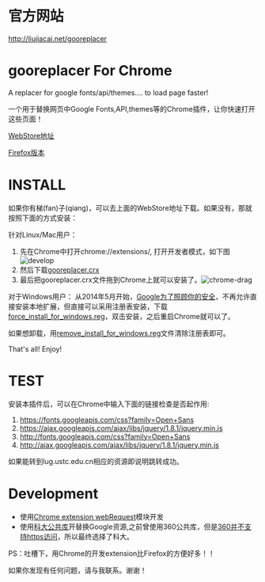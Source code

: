 官方网站
===

http://liujiacai.net/gooreplacer

gooreplacer For Chrome
===

A replacer for google fonts/api/themes.... to load page faster!

一个用于替换网页中Google Fonts,API,themes等的Chrome插件，让你快速打开这些页面！

[WebStore地址](https://chrome.google.com/webstore/detail/gooreplacer/jlmmdfhaddlgkgcigccmlfhapliiacoh)

[Firefox版本](https://github.com/jiacai2050/gooreplacer)

INSTALL
===

如果你有梯(fan)子(qiang)，可以去上面的WebStore地址下载。如果没有，那就按照下面的方式安装：

针对Linux/Mac用户：
1. 先在Chrome中打开chrome://extensions/, 打开开发者模式，如下图<img src="http://img01.taobaocdn.com/imgextra/i1/581166664/TB2gof_apXXXXbCXpXXXXXXXXXX_!!581166664.png" alt=" develop"/>
2. 然后下载[gooreplacer.crx](https://github.com/jiacai2050/gooreplacer4chrome/blob/master/gooreplacer.crx?raw=true)
3. 最后把gooreplacer.crx文件拖到Chrome上就可以安装了。<img src="http://img03.taobaocdn.com/imgextra/i3/581166664/TB2rBMEapXXXXb1XpXXXXXXXXXX_!!581166664.jpg" alt=" chrome-drag"/>

对于Windows用户：
从2014年5月开始，[Google为了照顾你的安全](http://chrome.blogspot.com/2014/05/protecting-chrome-users-from-malicious.html)，不再允许直接安装本地扩展，但直接可以采用注册表安装，下载[force_install_for_windows.reg](https://github.com/jiacai2050/gooreplacer4chrome/raw/master/force_install_for_windows.reg)，双击安装，之后重启Chrome就可以了。

如果想卸载，用[remove_install_for_windows.reg](https://github.com/jiacai2050/gooreplacer4chrome/raw/master/remove_install_for_windows.reg)文件清除注册表即可。

That's all! Enjoy!

TEST
===

安装本插件后，可以在Chrome中输入下面的链接检查是否起作用:

1. https://fonts.googleapis.com/css?family=Open+Sans
2. https://ajax.googleapis.com/ajax/libs/jquery/1.8.1/jquery.min.js
3. http://fonts.googleapis.com/css?family=Open+Sans
4. http://ajax.googleapis.com/ajax/libs/jquery/1.8.1/jquery.min.js

如果能转到lug.ustc.edu.cn相应的资源即说明跳转成功。

Development
===

- 使用[Chrome extension webRequest](https://developer.chrome.com/extensions/webRequest)模块开发
- 使用[科大公共库](https://servers.ustclug.org/2014/07/ustc-blog-force-google-fonts-proxy/)开替换Google资源,之前曾使用360公共库，但是[360并不支持https访问](https://servers.ustclug.org/2014/06/blog-googlefonts-speedup/)，所以最终选择了科大。

PS：吐槽下，用Chrome的开发extension比Firefox的方便好多！！

如果你发现有任何问题，请与我联系。谢谢！

